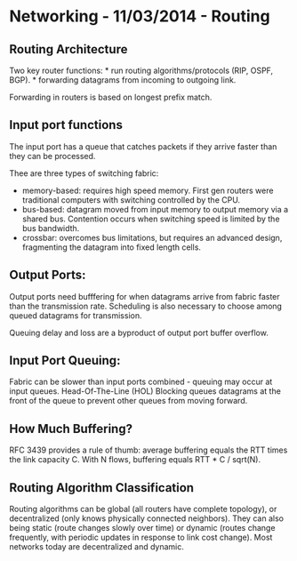 # Networking - 11/03/2014 - Routing

## Routing Architecture
Two key router functions:
    * run routing algorithms/protocols (RIP, OSPF, BGP).
    * forwarding datagrams from incoming to outgoing link.

Forwarding in routers is based on longest prefix match.

## Input port functions
The input port has a queue that catches packets if they arrive faster than they
can be processed.

Thee are three types of switching fabric:
* memory-based: requires high speed memory. First gen routers were traditional computers
    with switching controlled by the CPU.
* bus-based: datagram moved from input memory to output memory via a shared bus.
    Contention occurs when switching speed is limited by the bus bandwidth.
* crossbar: overcomes bus limitations, but requires an advanced design,
    fragmenting the datagram into fixed length cells.

## Output Ports:
Output ports need bufffering for when datagrams arrive from fabric faster than
the transmission rate. Scheduling is also necessary to choose among queued
datagrams for transmission.

Queuing delay and loss are a byproduct of output port buffer overflow.

## Input Port Queuing:
Fabric can be slower than input ports combined - queuing may occur at input
queues. Head-Of-The-Line (HOL) Blocking queues datagrams at the front of the
queue to prevent other queues from moving forward.

## How Much Buffering?
RFC 3439 provides a rule of thumb: average buffering equals the RTT times the
link capacity C. With N flows, buffering equals RTT * C / sqrt(N).

## Routing Algorithm Classification
Routing algorithms can be global (all routers have complete topology), or
decentralized (only knows physically connected neighbors). They can also being
static (route changes slowly over time) or dynamic (routes change frequently,
with periodic updates in response to link cost change). Most networks today are
decentralized and dynamic.
